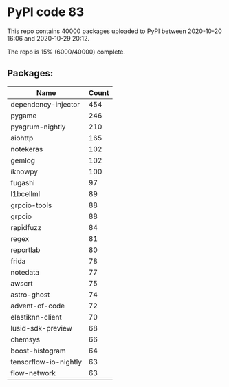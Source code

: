 # PyPI code 83

This repo contains 40000 packages uploaded to PyPI between 
2020-10-20 16:06 and 2020-10-29 20:12.

The repo is 15% (6000/40000) complete.

## Packages:

| Name  | Count |
| ----- | ----- |
| dependency-injector | 454 |
| pygame | 246 |
| pyagrum-nightly | 210 |
| aiohttp | 165 |
| notekeras | 102 |
| gemlog | 102 |
| iknowpy | 100 |
| fugashi | 97 |
| l1bcellml | 89 |
| grpcio-tools | 88 |
| grpcio | 88 |
| rapidfuzz | 84 |
| regex | 81 |
| reportlab | 80 |
| frida | 78 |
| notedata | 77 |
| awscrt | 75 |
| astro-ghost | 74 |
| advent-of-code | 72 |
| elastiknn-client | 70 |
| lusid-sdk-preview | 68 |
| chemsys | 66 |
| boost-histogram | 64 |
| tensorflow-io-nightly | 63 |
| flow-network | 63 |


